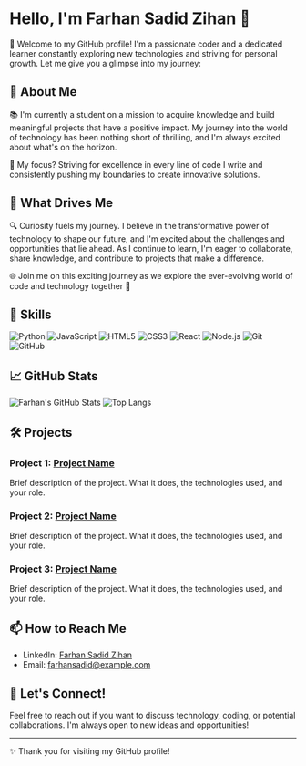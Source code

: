 # Hello, I'm Farhan Sadid Zihan 👋

🚀 Welcome to my GitHub profile! I'm a passionate coder and a dedicated learner constantly exploring new technologies and striving for personal growth. Let me give you a glimpse into my journey:

## 🌱 About Me

📚 I'm currently a student on a mission to acquire knowledge and build meaningful projects that have a positive impact. My journey into the world of technology has been nothing short of thrilling, and I'm always excited about what's on the horizon.

🎯 My focus? Striving for excellence in every line of code I write and consistently pushing my boundaries to create innovative solutions.

## 🚀 What Drives Me

🔍 Curiosity fuels my journey. I believe in the transformative power of technology to shape our future, and I'm excited about the challenges and opportunities that lie ahead. As I continue to learn, I'm eager to collaborate, share knowledge, and contribute to projects that make a difference.

🌐 Join me on this exciting journey as we explore the ever-evolving world of code and technology together 🤝

## 💼 Skills

![Python](https://img.shields.io/badge/Python-3776AB?style=for-the-badge&logo=python&logoColor=white)
![JavaScript](https://img.shields.io/badge/JavaScript-F7DF1E?style=for-the-badge&logo=javascript&logoColor=black)
![HTML5](https://img.shields.io/badge/HTML5-E34F26?style=for-the-badge&logo=html5&logoColor=white)
![CSS3](https://img.shields.io/badge/CSS3-1572B6?style=for-the-badge&logo=css3&logoColor=white)
![React](https://img.shields.io/badge/React-61DAFB?style=for-the-badge&logo=react&logoColor=black)
![Node.js](https://img.shields.io/badge/Node.js-339933?style=for-the-badge&logo=nodedotjs&logoColor=white)
![Git](https://img.shields.io/badge/Git-F05032?style=for-the-badge&logo=git&logoColor=white)
![GitHub](https://img.shields.io/badge/GitHub-181717?style=for-the-badge&logo=github&logoColor=white)

## 📈 GitHub Stats

![Farhan's GitHub Stats](https://github-readme-stats.vercel.app/api?username=farhansadid&show_icons=true&theme=radical)
![Top Langs](https://github-readme-stats.vercel.app/api/top-langs/?username=farhansadid&layout=compact&theme=radical)

## 🛠️ Projects

### Project 1: [Project Name](https://github.com/farhansadid/project-name)
Brief description of the project. What it does, the technologies used, and your role.

### Project 2: [Project Name](https://github.com/farhansadid/project-name)
Brief description of the project. What it does, the technologies used, and your role.

### Project 3: [Project Name](https://github.com/farhansadid/project-name)
Brief description of the project. What it does, the technologies used, and your role.

## 📫 How to Reach Me

- LinkedIn: [Farhan Sadid Zihan](https://www.linkedin.com/in/farhansadid)
- Email: [farhansadid@example.com](mailto:farhansadid@example.com)

## 🌟 Let's Connect!

Feel free to reach out if you want to discuss technology, coding, or potential collaborations. I'm always open to new ideas and opportunities!

---

✨ Thank you for visiting my GitHub profile!
